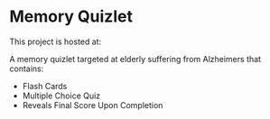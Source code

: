 # Memory Quizlet

This project is hosted at: 

A memory quizlet targeted at elderly suffering from Alzheimers that contains: 
- Flash Cards
- Multiple Choice Quiz
- Reveals Final Score Upon Completion
